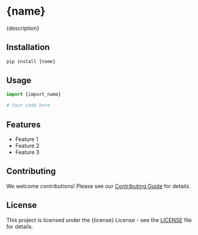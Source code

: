 # {name}

{description}

## Installation

```bash
pip install {name}
```

## Usage

```python
import {import_name}

# Your code here
```

## Features

- Feature 1
- Feature 2
- Feature 3

## Contributing

We welcome contributions! Please see our [Contributing Guide](contributing.md) for details.

## License

This project is licensed under the {license} License - see the [LICENSE](https://github.com/{github_username}/{name}/blob/main/LICENSE) file for details. 